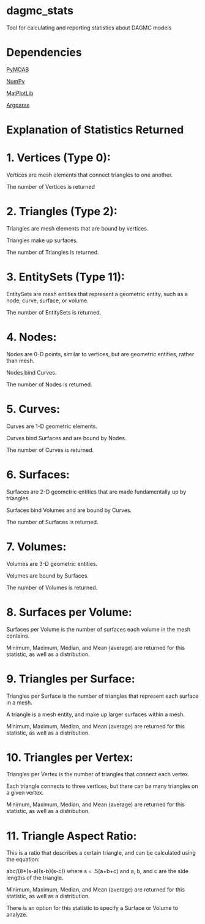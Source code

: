 # dagmc_stats
Tool for calculating and reporting statistics about DAGMC models

Dependencies
============

[PyMOAB](https://press3.mcs.anl.gov/sigma/moab-library/)

[NumPy](https://www.numpy.org/)

[MatPlotLib](https://matplotlib.org/)

[Argparse](https://docs.python.org/3/library/argparse.html)


Explanation of Statistics Returned
==================================
# 1. Vertices (Type 0):

Vertices are mesh elements that connect triangles to one another. 

The number of Vertices is returned


# 2. Triangles (Type 2):

Triangles are mesh elements that are bound by vertices. 

Triangles make up surfaces. 

The number of Triangles is returned.


# 3. EntitySets (Type 11):

EntitySets are mesh entities that represent a geometric entity, such as a node, curve, surface, or volume. 

The number of EntitySets is returned. 


# 4. Nodes:

Nodes are 0-D points, similar to vertices, but are geometric entities, rather than mesh. 

Nodes bind Curves. 

The number of Nodes is returned. 


# 5. Curves:

Curves are 1-D geometric elements. 

Curves bind Surfaces and are bound by Nodes. 

The number of Curves is returned. 


# 6. Surfaces:

Surfaces are 2-D geometric entities that are made fundamentally up by triangles. 

Surfaces bind Volumes and are bound by Curves. 

The number of Surfaces is returned. 


# 7. Volumes:

Volumes are 3-D geometric entities. 

Volumes are bound by Surfaces. 

The number of Volumes is returned. 


# 8. Surfaces per Volume:

Surfaces per Volume is the number of surfaces each volume in the mesh contains.

Minimum, Maximum, Median, and Mean (average) are returned for this statistic, as well as a distribution.


# 9. Triangles per Surface:

Triangles per Surface is the number of triangles that represent each surface in a mesh.

A triangle is a mesh entity, and make up larger surfaces within a mesh.

Minimum, Maximum, Median, and Mean (average) are returned for this statistic, as well as a distribution.


# 10. Triangles per Vertex:

Triangles per Vertex is the number of triangles that connect each vertex.

Each triangle connects to three vertices, but there can be many triangles on a given vertex.

Minimum, Maximum, Median, and Mean (average) are returned for this statistic, as well as a distribution.


# 11. Triangle Aspect Ratio:

This is a ratio that describes a certain triangle, and can be calculated using the equation:

abc/(8*(s-a)(s-b)(s-c)) where s = .5(a+b+c) and a, b, and c are the side lengths of the triangle. 

Minimum, Maximum, Median, and Mean (average) are returned for this statistic, as well as a distribution.

There is an option for this statistic to specify a Surface or Volume to analyze.
